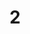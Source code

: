 ---
title: 2
layout: dogs
permalink: /dogs/2/
published: true
isPublic_b: true

breed_txt: 2
image_img: /assets/site/images/2.jpg

categories_list: 
  - category_txt: Good Doggo
---